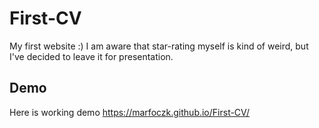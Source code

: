 # First-CV
My first website
:) I am aware that star-rating myself is kind of weird, but I've decided to leave it for presentation.

## Demo
Here is working demo https://marfoczk.github.io/First-CV/
